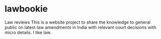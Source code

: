 # lawbookie
Law reviews
This is a website project to share the knowledge to general public on latest law amendments in India with relevant court decisions with micro details.
I like law.
